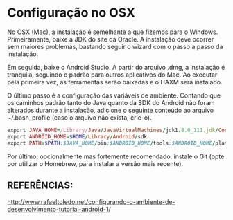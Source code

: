 # Configuração no OSX

No OSX (Mac), a instalação é semelhante a que fizemos para o Windows. Primeiramente, baixe a JDK do site da Oracle. A instalação deve ocorrer sem maiores problemas, bastando seguir o wizard com o passo a passo da instalação.

Em seguida, baixe o Android Studio. A partir do arquivo .dmg, a instalação é tranquila, seguindo o padrão para outros aplicativos do Mac. Ao executar pela primeira vez, as ferramentas serão baixadas e o HAXM será instalado.

O último passo é a configuração das variáveis de ambiente. Contando que os caminhos padrão tanto do Java quanto da SDK do Android não foram alterados durante a instalação, adicione o seguinte conteúdo ao arquivo ~/.bash_profile (caso o arquivo não exista, crie-o).

```ruby
export JAVA_HOME=/Library/Java/JavaVirtualMachines/jdk1.8.0_111.jdk/Contents/Home
export ANDROID_HOME=$HOME/Library/Android/sdk
export PATH=$PATH:$JAVA_HOME/bin:$ANDROID_HOME/tools:$ANDROID_HOME/platform-tools
```

Por último, opcionalmente mas fortemente recomendado, instale o Git (opte por utilizar o Homebrew, para instalar a versão mais recente).

## REFERÊNCIAS:

http://www.rafaeltoledo.net/configurando-o-ambiente-de-desenvolvimento-tutorial-android-1/